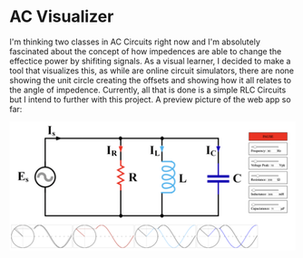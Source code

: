 # AC Visualizer
I'm thinking two classes in AC Circuits right now and I'm absolutely fascinated about the concept of how impedences are able to change the effectice power by shifiting signals. As a visual learner, I decided to make a tool that visualizes this, as while are online circuit simulators, there are none showing the unit circle creating the offsets and showing how it all relates to the angle of impedence. Currently, all that is done is a simple RLC Circuits but I intend to further with this project. A preview picture of the web app so far:

![alt text](/preview.png "A preview picture of the web app so far.")
